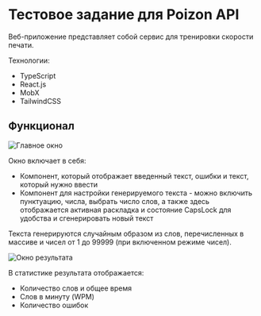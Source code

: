 # Тестовое задание для Poizon API

Веб-приложение представляет собой сервис для тренировки скорости печати.

Технологии:

- TypeScript
- React.js
- MobX
- TailwindCSS

## Функционал

![Главное окно]('https://i.postimg.cc/T2nhV0zJ/Ff-Pjl-X2-Imgur.png' "Главное окно")

Окно включает в себя:

- Компонент, который отображает введенный текст, ошибки и текст, который нужно ввести
- Компонент для настройки генерируемого текста - можно включить пунктуацию, числа, выбрать число слов, а также здесь отображается активная раскладка и состояние CapsLock для удобства и сгенерировать новый текст

Текста генерируются случайным образом из слов, перечисленных в массиве и чисел от 1 до 99999 (при включенном режиме чисел).

![Окно результата]('https://i.postimg.cc/rsGmqy1P/ZBqp-Jev-Imgur.png' "Результат, отображаемый по окончанию переписи текста")

В статистике результата отображается:

- Количество слов и общее время
- Слов в минуту (WPM)
- Количество ошибок

## ##